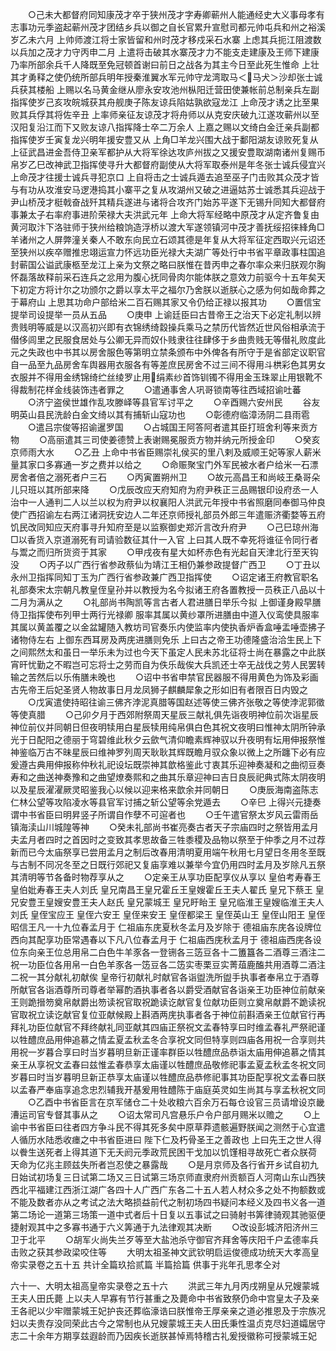 <!-- { "loadSidebar": true } -->
　　○己未大都督府同知康茂才卒于狭州茂才字寿卿蕲州人能通经史大义事母孝有志事功元季盗起蕲州茂才团结乡兵以御之自长官累升宣慰司都元帅屯兵和州之裕溪岁乙未六月  上帅师渡江将士家皆留和州时茂才移戍采石水寨  上虑其兵扼江阻渡数以兵加之茂才力守丙申二月  上遣将击破其水寨茂才力不能支走建康及王师下建康乃率所部余兵千人降既至免冠顿首谢曰前日之战各为其主今日至此死生惟命  上壮其才勇释之使仍统所部兵明年授秦淮翼水军元帅守龙湾取马＜马犬＞沙却张士诚兵获其楼船  上赐以名马黄金继从廖永安攻池州枞阳迁营田使兼帐前总制亲兵左副指挥使岁己亥攻皖城获其舟舰庚子陈友谅兵陷姑孰欲寇龙江  上命茂才诱之比至果败其兵俘其将佐辛丑  上率师亲征友谅茂才将舟师以从克安庆破九江遂攻蕲州以至汉阳复沿江而下又败友谅八指挥降士卒二万余人  上嘉之赐以文绮白金迁亲兵副都指挥使岁壬寅复龙兴明年援安豊又从  上角□羊龙兴围大战于鄱阳湖友谅败死复从  上征武昌进金吾侍卫亲军都护从大将军徐达攻庐州拔之又援安豊取湖南诸州复赐币帛岁乙巳改神武卫指挥使寻升大都督府副使从大将军取泰州是年冬张士诚兵侵宜兴  上命茂才往援士诚兵寻犯京口  上自将击之士诚兵遁去追至巫子门击败其众茂才皆与有功从攻淮安马逻港捣其小寨平之复从攻湖州又破之进逼姑苏士诚悉其兵迎战于尹山桥茂才梃戟奋战歼其精兵遂进与诸将合攻齐门始苏平遂下无锡升同知大都督府事兼太子右率府事进阶荣禄大夫洪武元年  上命大将军经略中原茂才从定齐鲁复由黄河取汴下洛驻师于狭州给粮饷造浮桥以渡大军遂领镇河中茂才善抚绥招徕綘角□羊诸州之人屏弊潼关秦人不敢东向民立石颂其德是年复从大将军征定西取兴元诏还至狭州以疾卒赠推忠翊运宣力怀远功臣光禄大夫湖广等处行中书省平章政事柱国追封蕲国公谥武康柩至龙江上亲为文祭之略曰朕惟在昔丙申之春尔率众来归朕观尔胸怀磊落故释前采石连兵之忿用为腹心抚同骨肉尔能体朕之意效力前驱今十五年矣天下初定方将计尔之功颁尔之爵以享太平之福尔乃舍朕以逝朕心之感为何如哉命葬之于幕府山  上思其功命户部给米二百石赐其家又令仍给正禄以报其功
　　○置信宝提举司设提举一员从五品
　　○庚申  上谕廷臣曰古昔帝王之治天下必定礼制以辨贵贱明等威是以汉高初兴即有衣锦绣绮縠操兵乘马之禁历代皆然近世风俗相承流于僣侈闾里之民服食居处与公卿无异而奴仆贱隶往往肆侈于乡曲贵贱无等僣礼败度此元之失政也中书其以房舍服色等第明立禁条颁布中外俾各有所守于是省部定议职官自一品至九品房舍车舆器用衣服各有等差庶民房舍不过三间不得用斗栱彩色其男女衣服并不得用金绣锦绮纻丝绫罗止用绢素纱首饰钏镯不得用金玉珠翠止用银靴不得裁制花样金线装饰违者罪之
　　○遣通事舍人巩哥锁南等往西域招谕吐蕃
　　○济宁盗侯世雄作乱攻滕峄等县官军讨平之
　　○辛酉赐六安州民
　　谷友明英山县民洗龄白金文绮以其有捕斩山寇功也
　　○彰德府临漳汤阴二县雨雹
　　○遣吕宗俊等招谕暹罗国
　　○占城国王阿答阿者遣其臣打班舍利等来贡方物
　　○高丽遣其三司使姜德赞上表谢赐冕服贡方物并纳元所授金印
　　○癸亥京师雨大水
　　○乙丑  上命中书省臣赐崇礼侯买的里八剌及威顺王妃等家人薪米量其家口多寡通一岁之费并以给之
　　○命赈聚宝门外军民被水者户给米一石漂房舍者倍之溺死者户三石
　　○丙寅置朔州卫
　　○故元高昌王和尚岐王桑哥朵儿只班以其所部来降
　　○戊辰改应天府知府为府尹秩正三品赐银印设府丞一人治中一人通判二人以兰以权为府尹以权襄阳人洪武元年授中书省照磨同奉御马仲良使广西招谕左右两江诸洞抚安边人二年还京师授礼部员外郎三年遣赈济衢婺等五府饥民改同知应天府事寻升知府至是以监察御史郑沂言改升府尹
　　○己巳琼州海□以香货入京道溺死有司请验数征其什一入官  上曰其人既不幸死将谁征令同行者与鬻之而归所货资于其家
　　○甲戌夜有星大如杯赤色有光起自天津北行至天钩没
　　○丙子以广西行省参政蔡仙为靖江王相仍兼参政提督广西卫
　　○丁丑以永州卫指挥同知丁玉为广西行省参政兼广西卫指挥使
　　○诏定诸王府教官职名礼部奏宋太宗朝凡教皇侄皇孙并以教授为名今拟诸王府各置教授一员秩正八品以十二月为满从之
　　○礼部尚书陶凯等言古者人君进膳日举乐今拟  上御谨身殿早膳侍卫指挥使布列甲士两行光禄卿  服率其属以黄纱罩所进膳由中道入仪鸾使具服率其属以黄盖覆之以金盆罐随入教坊司官奏乐内使监率内使执香炉香盒唾盂唾壶拂子诸物侍左右  上御东西耳房及两庑进膳则免乐  上曰古之帝王功德隆盛治洽生民上下之间熙然太和虽日一举乐未为过也今天下虽定人民未苏北征将士尚在暴露之中此朕宵旰忧勤之不暇岂可忘将士之劳而自为佚乐哉俟大兵凯还士卒无战伐之劳人民罢转输之苦然后以乐侑膳未晚也
　　○诏中书省申禁官民器服不得用黄色为饰及彩画古先帝王后妃圣贤人物故事日月龙凤狮子麒麟犀象之形如旧有者限百日内毁之
　　○戊寅遣使持昭往谕三佛齐浡泥真腊等国赵述等使三佛齐张敬之等使浡泥郭徵等使真腊
　　○己卯夕月于西郊附祭周天星辰三献礼俱先诣夜明神位前次诣星辰神位前仪并同朝日但夜明犊用白星辰犊用纯帛俱白色其祝文夜明曰惟神太阴所钟承光于日配阳之德丽于穹碧维此秋夕云歛气清仰瞻素辉神驭以升夜明有坛用伸报祭惟神鉴临万古不昧星辰曰维神罗列周天耿耿其辉既瞻月驭众象以微上之所躔下必有应爰遵古典用伸报称仲秋礼祀设坛既崇神其歆格鉴此寸衷其乐迎神奏凝和之曲彻豆奏寿和之曲送神奏豫和之曲望燎奏熙和之曲其乐章迎神曰吉日良辰祀典式陈太阴夜明以及星辰濯濯厥灵昭鉴我心以候以迎来格来歆余并同朝日
　　○庚辰海南盗陈志仁林公望等攻陷凌水等县官军讨捕之斩公望等余党遁去
　　○辛巳  上得兴元捷奏谓中书省臣曰明昇竖子所谓自作孽不可逭者也
　　○壬午遣官祭太岁风云雷雨岳镇海渎山川城隍等神
　　○癸未礼部尚书崔亮奏古者天子宗庙四时之祭皆用孟月夫孟月者四时之首因时之变致其孝思故备三牲黍稷及品物以祭至于仲季之月不过荐新而已今太庙祭享已尝用孟月之制后改春用清明夏用端午秋用七月望日冬用冬至既与古制不同况冬至之日既行郊祀又复庙享难以兼举今宜仍用四时孟月及岁除凡五祭其清明等节各备时物荐享从之
　　○定亲王从享功臣配享仪从享以  皇伯考寿春王皇伯妣寿春王夫人刘氏  皇兄南昌王皇兄霍丘王皇嫂霍丘王夫人翟氏  皇兄下蔡王  皇兄安豊王皇嫂安豊王夫人赵氏  皇兄蒙城王  皇兄盱眙王  皇兄临淮王皇嫂临淮王夫人刘氏  皇侄宝应王  皇侄六安王  皇侄来安王  皇侄都梁王  皇侄英山王  皇侄山阳王  皇侄昭信王凡一十九位春孟月于  仁祖庙东庑夏秋冬孟月及岁除于  德祖庙东庑各设牌位西向其配享功臣常遇春以下凡八位春孟月于  仁祖庙西庑秋孟月于  德祖庙西庑各设位东向亲王位总用帛二白色牛羊豕各一登铏各三笾豆各十二簠簋各二酒尊三酒注二祝一功臣位各用帛一白色羊豕各一笾豆各二笾实枣栗豆实菁葅鹿醢共用酒尊二酒注二祝一其分献礼初献俟  皇帝行初献礼时献官各诣盥洗所盥手执事者奉帛立于酒尊所献官各诣酒尊所司尊者举幂酌酒执事者各以爵受酒献官各诣亲王功臣神位前献亲王则跪搢笏奠帛献爵出笏读祝官取祝跪读讫献官复位献功臣则立奠帛献爵不跪读祝官取祝立读讫献官复位亚献候殿上斟酒两庑执事者各于神位前斟酒亲王位献官行再拜礼功臣位献官不拜终献礼同亚献其四庙正祭祝文孟春特享曰时维孟春礼严祭祀谨以牲醴庶品用伸追慕之情孟夏孟秋孟冬合享祝文同但特享则四庙各用祝一合享则共用祝一岁暮合享曰时当岁暮明旦新正谨率群臣以牲醴庶品恭诣太庙用伸追慕之情其亲王从享祝文孟春曰兹惟孟春恭享太庙谨以牲醴庶品敬修祀事孟夏孟秋孟冬祝文同岁暮曰时当岁暮明旦新正恭享太庙谨以牲醴庶品恭修祀事其功臣配享祝文孟春曰朕以孟春严奉庙享追念忠烈辅我开基爰用牲醴陈于庙庭英灵如生尚其与享孟秋祝文同
　　○乙酉中书省臣言在京军储仓二十处收粮六百余万石每仓设官三员请增设京畿漕运司官专督其事从之
　　○诏太常司凡宫悬乐户令户部月赐米以赡之
　　○上谕中书省臣曰往者四方争斗民不得其死多矣中原草莽遗骸遍野朕闻之测然于心宜遣人循历水陆悉收瘗之中书省臣进曰  陛下仁及朽骨圣王之善政也  上曰先王之世人得以餋生送死者上得其道下无夭阏元季政荒民困干戈加以饥馑相寻故死亡者众朕荷  天命为亿兆主顾兹失所者岂忍使之暴露哉
　　○是月京师及各行省开乡试自初九日始试初场复三日试第二场又三日试第三场京师直隶府州贡额百人河南山东山西狭西北平福建江西浙江湖广各四十人广西广东各二十五人若人材众多之处不拘额数或不能及数者亦从之考试之法大略损益前代之制初场四书疑问本经义及四书义各一道第二场论一道第三场策一道中式者后十日复以五事试之曰骑射书筭律骑观其驰驱便捷射观其中之多寡书通于六义筭通于九法律观其决断
　　○改设彭城济阳济州三卫于北平
　　○胡军火尚失兰歹等至大盐池杀守御官齐拜舍等庆阳千户孟德率兵击败之获其参政梁咬住等
　　大明太祖圣神文武钦明启运俊德成功统天大孝高皇帝实录卷之五十五
共计全篇玖拾贰篇  半篇拾篇  供事于兆年孔思孝仝对


六十一、大明太祖高皇帝实录卷之五十六
　　洪武三年九月丙戌朔皇从兄嫂蒙城王夫人田氏薨  上以夫人早寡有节行甚重之及薨命中书省致祭仍命中宫皇太子及亲王各祀以少牢赠蒙城王妃护丧还葬临濠诰曰朕惟帝王厚亲亲之道必推恩及于宗族况妇以夫贵存没同荣此古今之常制也从兄嫂蒙城王夫人田氏秉性温贞克尽妇道孀居守志二十余年方期享兹遐龄而乃因疾长逝朕甚悼焉特稽古礼爰授徽称可授蒙城王妃
